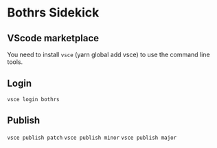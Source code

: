 # Bothrs Sidekick

## VScode marketplace

You need to install `vsce` (yarn global add vsce) to use the command line tools.

## Login

`vsce login bothrs`

## Publish

`vsce publish patch`
`vsce publish minor`
`vsce publish major`
